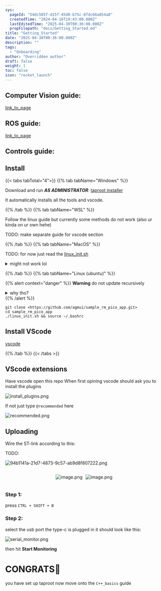 ```yaml
---
sys:
  pageId: "54dc585f-d15f-45d0-b75c-8fdc66a854a8"
  createdTime: "2024-04-16T19:43:00.000Z"
  lastEditedTime: "2025-04-30T00:36:00.000Z"
  propFilepath: "docs/Getting_Started.md"
title: "Getting_Started"
date: "2025-04-30T00:36:00.000Z"
description: ""
tags:
  - "Onboarding"
author: "Overridden author"
draft: false
weight: 1
toc: false
icon: "rocket_launch"
---
```


## Computer Vision guide:

[link_to_page](86d45bc0-388b-4d26-8848-44f255f73d0e)

## ROS guide:

[link_to_page](3c76c1de-ec8f-46d6-8b0a-294005edc2d5)

## Controls guide:

## Install

{{< tabs tabTotal="4">}}
{{% tab tabName="Windows" %}}

Download and run _**AS ADMINISTRATOR**_: [taproot installer](https://github.com/Thornbots/TeachingFreshies/releases/tag/1.0)

It automatically installs all the tools and vscode.

{{% /tab %}}
{{% tab tabName="WSL" %}}

Follow the linux guide but currently some methods do not work (also ur kinda on ur own hehe)

TODO: make separate guide for vscode section

{{% /tab %}}
{{% tab tabName="MacOS" %}}

TODO: for now just read the [linux_init.sh](https://github.com/agmui/sample_rm_pico_app/blob/main/linux_init.sh)

<details>
<summary>might not work lol</summary>

`brew install libusb pkg-config`

Next install: [vscode](https://code.visualstudio.com/Download)

</details>

{{% /tab %}}
{{% tab tabName="Linux (ubuntu)" %}}

{{% alert context="danger" %}}
**Warning** do not update recursively
<details>
<summary>why tho?</summary>
There are some submodules that may go on for a while (like tinyusb) and I highly
recommend you don't need to get them.
If you want to see what submodules I update just look in `linux_init.sh`
</details>
{{% /alert %}}

```shell
git clone <https://github.com/agmui/sample_rm_pico_app.git>
cd sample_rm_pico_app
./linux_init.sh && source ~/.bashrc
```

## Install VScode

[vscode](https://code.visualstudio.com/Download)

{{% /tab %}}
{{< /tabs >}}

## VScode extensions

Have vscode open this repo
When first opining vscode should ask you to install the plugins

![install_plugins.png](https://prod-files-secure.s3.us-west-2.amazonaws.com/d518164a-d88e-44d1-a4ee-3adb3bd8bce0/89bd30f0-1825-4e77-867b-0a41ce370880/install_plugins.png?X-Amz-Algorithm=AWS4-HMAC-SHA256&X-Amz-Content-Sha256=UNSIGNED-PAYLOAD&X-Amz-Credential=ASIAZI2LB466RJY6ASQS%2F20250813%2Fus-west-2%2Fs3%2Faws4_request&X-Amz-Date=20250813T190730Z&X-Amz-Expires=3600&X-Amz-Security-Token=IQoJb3JpZ2luX2VjEOr%2F%2F%2F%2F%2F%2F%2F%2F%2F%2FwEaCXVzLXdlc3QtMiJHMEUCIQCZC2Zh1NN%2BxCF0H%2BwTtgh3uzF%2FoN%2B8k3uZa4ugi29dhAIgfYJCvfHNuBv3f62OKMJ5NMkPuQEdXqKIgDivVkYngmIq%2FwMIMxAAGgw2Mzc0MjMxODM4MDUiDDpvEOrSAv5NIKE3sCrcA2u3TWFDxqwxp6S8%2BkimMKC23qrHZcP5I38iCvXzDNjJrdzU6cy08WvV1L45Rb%2FOiYjcZx%2BnDrN69YWJ4cx9dQ5mIKwY2x6htbydeT8TzuUmK1WHQ9ZTfxBixQyoPr0b7ZtI0A09yLzpu0AZBY%2BDJXbHTPwP%2FamdA7b0d91W2oWQmhz989BgLlMCrqJfIM3Jkn5IUez1qoVp9NuHELxW2dBXFVE3hVhPj70i4UwPIEr%2ByFTxXtGs2nOLWR9yAXuX7jK8bLkwtdzNKvxPj3Rln0w40SZTx%2BXxGLL1gZj0brPexCPj8ssJ6wLOBLo8ol36Ft2ccChFms%2BRFlSuoG8M%2F5BK0STvrlcFa75Wh7Ici36cq1W%2BozgQoEufK%2F8xu4mkOj40snMGaKVmKU2LfyVfxiDdLpx7MGTqW2DKJLqdkEmgwvb%2BvQOjktHUcS7DLvgJ06QHOGPiLGIQ13iaGsfcn4hofuIQD%2BL7Y2yjv0svIEw1khodQ%2Fx1TAAUEjBPYI7dFpdO%2BZdihNb437bUQHuTvcmc9m9sWFjN4%2BwihnVnkK7f8m1ki9FwaKFk3U7Afc8CrAzPatNRvV3wTrrwCJaiqZt4HTUYCgM60VPAyyMBLjgBRs4vDJHnaX488rvaMM%2Bg88QGOqUB%2BS5xHu4SyHp%2FB11xjikeeWFSZ8JbETXEQc03Eh4LIfl8sIBY2FDeHg13Ugq4NVZKKiSWhMvWisBN1T6hL7BPLRQB%2FgVQViU6RqzqhWIYCbtRj5AlKooRsoU91ktQpkoVXxHd8Rj3CCUtunvB3%2BrkAby26QgcP%2Fzv7c8RIbEB1K1BRuS1BfBYckmwj4M7JUZL5krQO04i67CBWBHC6OW3x%2FNmhmux&X-Amz-Signature=b2ee9ead4a853e45dc5893300f7cb2ecda0cdcc77926f1f705c6a5b1aea288d8&X-Amz-SignedHeaders=host&x-amz-checksum-mode=ENABLED&x-id=GetObject)

If not just type `@recommended` here  

![recommended.png](https://prod-files-secure.s3.us-west-2.amazonaws.com/d518164a-d88e-44d1-a4ee-3adb3bd8bce0/61e661e9-5d85-4dfc-be0d-8d2097a5e793/recommended.png?X-Amz-Algorithm=AWS4-HMAC-SHA256&X-Amz-Content-Sha256=UNSIGNED-PAYLOAD&X-Amz-Credential=ASIAZI2LB466RJY6ASQS%2F20250813%2Fus-west-2%2Fs3%2Faws4_request&X-Amz-Date=20250813T190730Z&X-Amz-Expires=3600&X-Amz-Security-Token=IQoJb3JpZ2luX2VjEOr%2F%2F%2F%2F%2F%2F%2F%2F%2F%2FwEaCXVzLXdlc3QtMiJHMEUCIQCZC2Zh1NN%2BxCF0H%2BwTtgh3uzF%2FoN%2B8k3uZa4ugi29dhAIgfYJCvfHNuBv3f62OKMJ5NMkPuQEdXqKIgDivVkYngmIq%2FwMIMxAAGgw2Mzc0MjMxODM4MDUiDDpvEOrSAv5NIKE3sCrcA2u3TWFDxqwxp6S8%2BkimMKC23qrHZcP5I38iCvXzDNjJrdzU6cy08WvV1L45Rb%2FOiYjcZx%2BnDrN69YWJ4cx9dQ5mIKwY2x6htbydeT8TzuUmK1WHQ9ZTfxBixQyoPr0b7ZtI0A09yLzpu0AZBY%2BDJXbHTPwP%2FamdA7b0d91W2oWQmhz989BgLlMCrqJfIM3Jkn5IUez1qoVp9NuHELxW2dBXFVE3hVhPj70i4UwPIEr%2ByFTxXtGs2nOLWR9yAXuX7jK8bLkwtdzNKvxPj3Rln0w40SZTx%2BXxGLL1gZj0brPexCPj8ssJ6wLOBLo8ol36Ft2ccChFms%2BRFlSuoG8M%2F5BK0STvrlcFa75Wh7Ici36cq1W%2BozgQoEufK%2F8xu4mkOj40snMGaKVmKU2LfyVfxiDdLpx7MGTqW2DKJLqdkEmgwvb%2BvQOjktHUcS7DLvgJ06QHOGPiLGIQ13iaGsfcn4hofuIQD%2BL7Y2yjv0svIEw1khodQ%2Fx1TAAUEjBPYI7dFpdO%2BZdihNb437bUQHuTvcmc9m9sWFjN4%2BwihnVnkK7f8m1ki9FwaKFk3U7Afc8CrAzPatNRvV3wTrrwCJaiqZt4HTUYCgM60VPAyyMBLjgBRs4vDJHnaX488rvaMM%2Bg88QGOqUB%2BS5xHu4SyHp%2FB11xjikeeWFSZ8JbETXEQc03Eh4LIfl8sIBY2FDeHg13Ugq4NVZKKiSWhMvWisBN1T6hL7BPLRQB%2FgVQViU6RqzqhWIYCbtRj5AlKooRsoU91ktQpkoVXxHd8Rj3CCUtunvB3%2BrkAby26QgcP%2Fzv7c8RIbEB1K1BRuS1BfBYckmwj4M7JUZL5krQO04i67CBWBHC6OW3x%2FNmhmux&X-Amz-Signature=18c6d1ddedfa1aa357b88e930e1bd5d31eb53e269e442511b9469f700bfe7b6e&X-Amz-SignedHeaders=host&x-amz-checksum-mode=ENABLED&x-id=GetObject)

## Uploading

Wire the ST-link according to this:

TODO:

![94b1141a-21d7-4873-9c57-ab9d8f807222.png](https://prod-files-secure.s3.us-west-2.amazonaws.com/d518164a-d88e-44d1-a4ee-3adb3bd8bce0/e5fad17d-ab82-4300-9f4c-505ab4b1202c/94b1141a-21d7-4873-9c57-ab9d8f807222.png?X-Amz-Algorithm=AWS4-HMAC-SHA256&X-Amz-Content-Sha256=UNSIGNED-PAYLOAD&X-Amz-Credential=ASIAZI2LB466RJY6ASQS%2F20250813%2Fus-west-2%2Fs3%2Faws4_request&X-Amz-Date=20250813T190730Z&X-Amz-Expires=3600&X-Amz-Security-Token=IQoJb3JpZ2luX2VjEOr%2F%2F%2F%2F%2F%2F%2F%2F%2F%2FwEaCXVzLXdlc3QtMiJHMEUCIQCZC2Zh1NN%2BxCF0H%2BwTtgh3uzF%2FoN%2B8k3uZa4ugi29dhAIgfYJCvfHNuBv3f62OKMJ5NMkPuQEdXqKIgDivVkYngmIq%2FwMIMxAAGgw2Mzc0MjMxODM4MDUiDDpvEOrSAv5NIKE3sCrcA2u3TWFDxqwxp6S8%2BkimMKC23qrHZcP5I38iCvXzDNjJrdzU6cy08WvV1L45Rb%2FOiYjcZx%2BnDrN69YWJ4cx9dQ5mIKwY2x6htbydeT8TzuUmK1WHQ9ZTfxBixQyoPr0b7ZtI0A09yLzpu0AZBY%2BDJXbHTPwP%2FamdA7b0d91W2oWQmhz989BgLlMCrqJfIM3Jkn5IUez1qoVp9NuHELxW2dBXFVE3hVhPj70i4UwPIEr%2ByFTxXtGs2nOLWR9yAXuX7jK8bLkwtdzNKvxPj3Rln0w40SZTx%2BXxGLL1gZj0brPexCPj8ssJ6wLOBLo8ol36Ft2ccChFms%2BRFlSuoG8M%2F5BK0STvrlcFa75Wh7Ici36cq1W%2BozgQoEufK%2F8xu4mkOj40snMGaKVmKU2LfyVfxiDdLpx7MGTqW2DKJLqdkEmgwvb%2BvQOjktHUcS7DLvgJ06QHOGPiLGIQ13iaGsfcn4hofuIQD%2BL7Y2yjv0svIEw1khodQ%2Fx1TAAUEjBPYI7dFpdO%2BZdihNb437bUQHuTvcmc9m9sWFjN4%2BwihnVnkK7f8m1ki9FwaKFk3U7Afc8CrAzPatNRvV3wTrrwCJaiqZt4HTUYCgM60VPAyyMBLjgBRs4vDJHnaX488rvaMM%2Bg88QGOqUB%2BS5xHu4SyHp%2FB11xjikeeWFSZ8JbETXEQc03Eh4LIfl8sIBY2FDeHg13Ugq4NVZKKiSWhMvWisBN1T6hL7BPLRQB%2FgVQViU6RqzqhWIYCbtRj5AlKooRsoU91ktQpkoVXxHd8Rj3CCUtunvB3%2BrkAby26QgcP%2Fzv7c8RIbEB1K1BRuS1BfBYckmwj4M7JUZL5krQO04i67CBWBHC6OW3x%2FNmhmux&X-Amz-Signature=1b480c48726783dc5a79d25c436f6efde6ca2318143298b6a9d0d87af809895c&X-Amz-SignedHeaders=host&x-amz-checksum-mode=ENABLED&x-id=GetObject)

<div style="display: flex;flex-direction: row; column-gap:10px; max-width: 630px;justify-content: center;">
<div>

![image.png](https://prod-files-secure.s3.us-west-2.amazonaws.com/d518164a-d88e-44d1-a4ee-3adb3bd8bce0/210ecb78-1116-4d7b-b9b7-2292f66fa2c2/image.png?X-Amz-Algorithm=AWS4-HMAC-SHA256&X-Amz-Content-Sha256=UNSIGNED-PAYLOAD&X-Amz-Credential=ASIAZI2LB466VGFXVTDO%2F20250813%2Fus-west-2%2Fs3%2Faws4_request&X-Amz-Date=20250813T190734Z&X-Amz-Expires=3600&X-Amz-Security-Token=IQoJb3JpZ2luX2VjEOr%2F%2F%2F%2F%2F%2F%2F%2F%2F%2FwEaCXVzLXdlc3QtMiJHMEUCIBvSQ9iAs%2FzH73%2F%2FRdyW0di2s%2BazHYKtcmSC3q8itNdsAiEAhYa7zf23d%2Bf3K1AjKK%2BOHoljQHynTkN3j3kyBZ7b%2Bmgq%2FwMIMxAAGgw2Mzc0MjMxODM4MDUiDG%2FgzCEsSQrRWUkmkyrcA8%2FZRsDgLnJ6RkHax3bucBsmlL2GJPkkfTBG2apkVlsbt9DmwWuHCK9WOsSYr7k%2BST5%2FdrZVgFThJYJvGNaYBSkLt7usKQZVC4ymGtkaJZA%2BN%2Bo%2Fyhezf%2Bu%2FA8lU2upg0BdeT1iO46iDGX07kqoSO63bouVEL0di07%2F%2FfPPajnfXK5scT7ZTYdC4hHDCIZG4dGwU8Nq8DI3GwJ1ZzFXoD%2BfYikowTPlgM08f8Ja%2FFMYjVWOAbuQtOH4%2FHaW%2FR0UM%2FMHHbYMgq427aUAdtd78cXHwvk2IDSXAfh5pI761PLcwDFnFwRR8l6O9Gzw8l3DxBAOAJHAQmkPLBPJTw190s8GIW%2B2epYpnsY02W3vdW8c02%2F00tskDgEHPIFXfK7vqjt5W4L96tZ8p6HMOpeHmSYHlu4%2FQXl6L3TqRRkDS0fINiPK1boTd0WLBjni8bkbo0CTJjUqQMj4%2BnJv6Bhyn%2FRZasGxPOnhI2tjQJmGbG86fCaSTcDKlnbpnJ3VG2WiKn5axmqyuYd55wqvCGJ4nmoNBKV70h6NaJ%2Fy%2FNwzt%2FbmL3FdPBqjbfnwdISRGQofmyTr2AjwEm6d8zuZkkGZ8FrNpd3g4KNlsGYL5%2BpSgmjo3ihuu4NL5naXNEq5nMJyg88QGOqUBu7issQjfv%2FF38RpOKWq2iq%2BvNQoZ0ByrKfS6eWrECR7DCcmKD91Gfrzz747JY3thy6qJmfSHXAIj5AiFU8JuXygAZ7sLHQNl5GYE3xfL3lxQSYyAMtowy2dXQPiWsrdLQQUj1ti%2FlEYSJ%2B9gVzt5GW4mvoqqEC7EFLEXOsWOX11AAjjfPmD9ETuSeRwPIKjvMZnaRbLbWWE5iuNGy%2FJk%2BM2B5SxA&X-Amz-Signature=f8c9a0e78a71734c3263df97b6a0b721e1e33b86cf7f6e3978b3278be1880a45&X-Amz-SignedHeaders=host&x-amz-checksum-mode=ENABLED&x-id=GetObject)

</div>
<div>

![image.png](https://prod-files-secure.s3.us-west-2.amazonaws.com/d518164a-d88e-44d1-a4ee-3adb3bd8bce0/33a0fd0f-8ca6-4a86-8e09-26e95ded1fff/image.png?X-Amz-Algorithm=AWS4-HMAC-SHA256&X-Amz-Content-Sha256=UNSIGNED-PAYLOAD&X-Amz-Credential=ASIAZI2LB466TAUETIK4%2F20250813%2Fus-west-2%2Fs3%2Faws4_request&X-Amz-Date=20250813T190734Z&X-Amz-Expires=3600&X-Amz-Security-Token=IQoJb3JpZ2luX2VjEOr%2F%2F%2F%2F%2F%2F%2F%2F%2F%2FwEaCXVzLXdlc3QtMiJHMEUCIHCtXJ4jQ956zmcImC8%2FF3XNl6fTYM5PtRL4j5D5%2BF8XAiEAhtq3BYkD2NswGTQVFq1WJizBNxLA7fOXpInwa1L5eY0q%2FwMIMxAAGgw2Mzc0MjMxODM4MDUiDA6nP2MeJp69f93CHCrcA06mNIvl5z6OBEiy8UEgsdv6v3lrC8tsKW5TAJmaWJR7wGcSLTi7gHMiLkEtPUEqLg72rksn3klgKpNmwNy3RKlue711Sk2UD%2BbWsyiWZ%2FXzci2gr%2FguCRXhX9riDZW5aiOs2NY0pJqjfgEC3%2Ffx63r7wqpdAthZoViJPK8syJfW1tFAbb0TqHpZjV9Y8VNmbgqVgtNwvkJCn0bOYQpcedsRqbVBLAVTp64KPclr902iG7hQk2uQYZ0ftlnte3AmziaAugG06DK0T5Z%2F693O52k%2FZAtv58Y%2BU28hyoBYib4PMC2a3z0ajZRYzsejP1lkRSaidiTt9sXjocu%2FOE3GwCy1P5MFpTNJD%2F1XSKvps7%2BSNlbLnffWSMdcGypqeaCLqVqoQkX5TrB9dsH9AAfwpAnVmfLmI1kvikOBVck4YzA1%2FacA2tKM0K9nQGGIffJ4vTd5X8U8Wd%2B8m7UBsXi21KHBSf71%2BZVJWucvRAJRWR5UlYzUjZ8tvCgn781CBeBovYYqWgVt36gNIuzcd6ZR6QbjQEh%2BQ6ZfQgLSysgXExOvQ08lXJS1la88oUkwA878M70SZeO%2FAURjtHJLnSWOhN6xz3o7LZAChpuj%2Bl4%2FbBejODIGa7Z9yxzHuRcUMM2f88QGOqUBTWagltmeJsijzXrVoRkuT%2F4FgT2UWoFPs3ZtBkaQKB1YMBXJn4hlydC7an%2FB5g0H8%2BJxANpSK%2FW1qEhHQKUJQx3aUX8IVANlGSWbjNckH2y97fR5M80y5RTujkYerofq%2B5G5rPYzvc58TJG9jQWMUWLgXR5ur5M5ExQi7qtgNH4889nif0DybaWzgSCoMml3wEGxV%2B30BydNt4DMdus1ZtQ5qnEc&X-Amz-Signature=f0c0e47ba7ca4e2a9dad6a9722402d973a94bf7aea38feaf9667b25e10703dc5&X-Amz-SignedHeaders=host&x-amz-checksum-mode=ENABLED&x-id=GetObject)

</div>
</div>

### Step 1:

press `CTRL + SHIFT + B`

### Step 2:

select the usb port the type-c is plugged in it should look like this:

![serial_monitor.png](https://prod-files-secure.s3.us-west-2.amazonaws.com/d518164a-d88e-44d1-a4ee-3adb3bd8bce0/f03f4774-05d4-4393-b6a0-d5efb6d315ab/serial_monitor.png?X-Amz-Algorithm=AWS4-HMAC-SHA256&X-Amz-Content-Sha256=UNSIGNED-PAYLOAD&X-Amz-Credential=ASIAZI2LB466RJY6ASQS%2F20250813%2Fus-west-2%2Fs3%2Faws4_request&X-Amz-Date=20250813T190730Z&X-Amz-Expires=3600&X-Amz-Security-Token=IQoJb3JpZ2luX2VjEOr%2F%2F%2F%2F%2F%2F%2F%2F%2F%2FwEaCXVzLXdlc3QtMiJHMEUCIQCZC2Zh1NN%2BxCF0H%2BwTtgh3uzF%2FoN%2B8k3uZa4ugi29dhAIgfYJCvfHNuBv3f62OKMJ5NMkPuQEdXqKIgDivVkYngmIq%2FwMIMxAAGgw2Mzc0MjMxODM4MDUiDDpvEOrSAv5NIKE3sCrcA2u3TWFDxqwxp6S8%2BkimMKC23qrHZcP5I38iCvXzDNjJrdzU6cy08WvV1L45Rb%2FOiYjcZx%2BnDrN69YWJ4cx9dQ5mIKwY2x6htbydeT8TzuUmK1WHQ9ZTfxBixQyoPr0b7ZtI0A09yLzpu0AZBY%2BDJXbHTPwP%2FamdA7b0d91W2oWQmhz989BgLlMCrqJfIM3Jkn5IUez1qoVp9NuHELxW2dBXFVE3hVhPj70i4UwPIEr%2ByFTxXtGs2nOLWR9yAXuX7jK8bLkwtdzNKvxPj3Rln0w40SZTx%2BXxGLL1gZj0brPexCPj8ssJ6wLOBLo8ol36Ft2ccChFms%2BRFlSuoG8M%2F5BK0STvrlcFa75Wh7Ici36cq1W%2BozgQoEufK%2F8xu4mkOj40snMGaKVmKU2LfyVfxiDdLpx7MGTqW2DKJLqdkEmgwvb%2BvQOjktHUcS7DLvgJ06QHOGPiLGIQ13iaGsfcn4hofuIQD%2BL7Y2yjv0svIEw1khodQ%2Fx1TAAUEjBPYI7dFpdO%2BZdihNb437bUQHuTvcmc9m9sWFjN4%2BwihnVnkK7f8m1ki9FwaKFk3U7Afc8CrAzPatNRvV3wTrrwCJaiqZt4HTUYCgM60VPAyyMBLjgBRs4vDJHnaX488rvaMM%2Bg88QGOqUB%2BS5xHu4SyHp%2FB11xjikeeWFSZ8JbETXEQc03Eh4LIfl8sIBY2FDeHg13Ugq4NVZKKiSWhMvWisBN1T6hL7BPLRQB%2FgVQViU6RqzqhWIYCbtRj5AlKooRsoU91ktQpkoVXxHd8Rj3CCUtunvB3%2BrkAby26QgcP%2Fzv7c8RIbEB1K1BRuS1BfBYckmwj4M7JUZL5krQO04i67CBWBHC6OW3x%2FNmhmux&X-Amz-Signature=efd3abbecb6b880649e1893e0b14c4a30a7fb3c66a7e0aa4df67ccb645c43180&X-Amz-SignedHeaders=host&x-amz-checksum-mode=ENABLED&x-id=GetObject)

then hit **Start Monitoring**

# CONGRATS🎉

you have set up taproot now move onto the `C++_basics` guide
